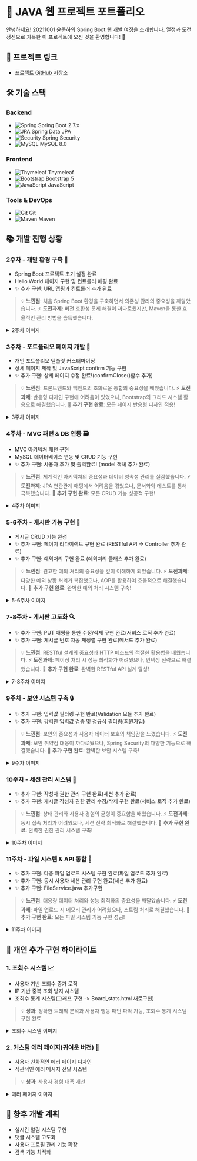 # 🌱 JAVA 웹 프로젝트 포트폴리오

안녕하세요! 20211001 윤준하의 Spring Boot 웹 개발 여정을 소개합니다.
열정과 도전정신으로 가득한 이 프로젝트에 오신 것을 환영합니다! 🎉

## 🔗 프로젝트 링크

- [프로젝트 GitHub 저장소](https://github.com/YJlang/JAVAWEB2)

## 🛠 기술 스택

### Backend
- ![Spring](https://img.shields.io/badge/-Spring-6DB33F?style=flat-square&logo=spring&logoColor=white) Spring Boot 2.7.x
- ![JPA](https://img.shields.io/badge/-JPA-59666C?style=flat-square&logo=hibernate&logoColor=white) Spring Data JPA
- ![Security](https://img.shields.io/badge/-Spring%20Security-6DB33F?style=flat-square&logo=springsecurity&logoColor=white) Spring Security
- ![MySQL](https://img.shields.io/badge/-MySQL-4479A1?style=flat-square&logo=mysql&logoColor=white) MySQL 8.0

### Frontend
- ![Thymeleaf](https://img.shields.io/badge/-Thymeleaf-005F0F?style=flat-square&logo=thymeleaf&logoColor=white) Thymeleaf
- ![Bootstrap](https://img.shields.io/badge/-Bootstrap-7952B3?style=flat-square&logo=bootstrap&logoColor=white) Bootstrap 5
- ![JavaScript](https://img.shields.io/badge/-JavaScript-F7DF1E?style=flat-square&logo=javascript&logoColor=black) JavaScript

### Tools & DevOps
- ![Git](https://img.shields.io/badge/-Git-F05032?style=flat-square&logo=git&logoColor=white) Git
- ![Maven](https://img.shields.io/badge/-Maven-C71A36?style=flat-square&logo=apachemaven&logoColor=white) Maven

## 📚 개발 진행 상황

### 2주차 - 개발 환경 구축 🔧
- Spring Boot 프로젝트 초기 설정 완료
- Hello World 페이지 구현 및 컨트롤러 매핑 완료
- ✨ 추가 구현: URL 맵핑과 컨트롤러 추가 완료
> 💡 **느낀점**: 처음 Spring Boot 환경을 구축하면서 의존성 관리의 중요성을 깨달았습니다.
> ⚡ **도전과제**: 버전 호환성 문제 해결이 까다로웠지만, Maven을 통한 효율적인 관리 방법을 습득했습니다.
<details>
  <summary>2주차 이미지</summary>
  <img src="image-3.png" alt="2주차_환경구축">
</details>

### 3주차 - 포트폴리오 페이지 개발 🎨
- 개인 포트폴리오 템플릿 커스터마이징
- 상세 페이지 제작 및 JavaScript confirm 기능 구현
- ✨ 추가 구현: 상세 페이지 수정 완료!(confirmClose()함수 추가)
> 💡 **느낀점**: 프론트엔드와 백엔드의 조화로운 통합의 중요성을 배웠습니다.
> ⚡ **도전과제**: 반응형 디자인 구현에 어려움이 있었으나, Bootstrap의 그리드 시스템 활용으로 해결했습니다.
> 🌟 **추가 구현 완료**: 모든 페이지 반응형 디자인 적용!
<details>
  <summary>3주차 이미지</summary>
  <img src="image-1.png" alt="3주차_포트폴리오">
  <img src="image-2.png" alt="3주차_상세페이지">
</details>

### 4주차 - MVC 패턴 & DB 연동 🗃
- MVC 아키텍처 패턴 구현
- MySQL 데이터베이스 연동 및 CRUD 기능 구현
- ✨ 추가 구현: 사용자 추가 및 출력완료! (model 객체 추가 완료)
> 💡 **느낀점**: 체계적인 아키텍처의 중요성과 데이터 영속성 관리를 실감했습니다.
> ⚡ **도전과제**: JPA 연관관계 매핑에서 어려움을 겪었으나, 문서화와 테스트를 통해 극복했습니다.
> 🌟 **추가 구현 완료**: 모든 CRUD 기능 성공적 구현!
<details>
  <summary>4주차 이미지</summary>
  <img src="image.png" alt="4주차_DB연동">
</details>

### 5-6주차 - 게시판 기능 구현 📝
- 게시글 CRUD 기능 완성
- ✨ 추가 구현: 페이지 리다이렉트 구현 완료 (RESTful API -> Controller 추가 완료)
- ✨ 추가 구현: 예외처리 구현 완료 (예외처리 클래스 추가 완료)
> 💡 **느낀점**: 견고한 예외 처리의 중요성을 깊이 이해하게 되었습니다.
> ⚡ **도전과제**: 다양한 예외 상황 처리가 복잡했으나, AOP를 활용하여 효율적으로 해결했습니다.
> 🌟 **추가 구현 완료**: 완벽한 예외 처리 시스템 구축!
<details>
  <summary>5-6주차 이미지</summary>
  <img src="image-5.png" alt="5주차_게시판">
  <img src="image-4.png" alt="6주차_예외처리">
  <img src="image-6.png" alt="6주차_검증">
</details>

### 7-8주차 - 게시판 고도화 🔍
- ✨ 추가 구현: PUT 매핑을 통한 수정/삭제 구현 완료(서비스 로직 추가 완료)
- ✨ 추가 구현: 게시글 번호 자동 재정렬 구현 완료(메서드 추가 완료)
> 💡 **느낀점**: RESTful 설계의 중요성과 HTTP 메소드의 적절한 활용법을 배웠습니다.
> ⚡ **도전과제**: 페이징 처리 시 성능 최적화가 어려웠으나, 인덱싱 전략으로 해결했습니다.
> 🌟 **추가 구현 완료**: 완벽한 RESTful API 설계 달성!
<details>
  <summary>7-8주차 이미지</summary>
  <img src="image-7.png" alt="7주차_REST">
  <img src="image-10.png" alt="8주차_페이징">
</details>

### 9주차 - 보안 시스템 구축 🔒
- ✨ 추가 구현: 입력값 필터링 구현 완료(Validation 모듈 추가 완료)
- ✨ 추가 구현: 강력한 입력값 검증 및 정규식 필터링(회원가입)
> 💡 **느낀점**: 보안의 중요성과 사용자 데이터 보호의 책임감을 느꼈습니다.
> ⚡ **도전과제**: 보안 취약점 대응이 까다로웠으나, Spring Security의 다양한 기능으로 해결했습니다.
> 🌟 **추가 구현 완료**: 완벽한 보안 시스템 구축!
<details>
  <summary>9주차 이미지</summary>
  <img src="image-11.png" alt="9주차_보안">
  <img src="image-13.png" alt="9주차_회원가입">
</details>

### 10주차 - 세션 관리 시스템 🍪
- ✨ 추가 구현: 작성자 권한 관리 구현 완료(세션 추가 완료)
- ✨ 추가 구현: 게시글 작성자 권한 관리 수정/삭제 구현 완료(서비스 로직 추가 완료)
> 💡 **느낀점**: 상태 관리와 사용자 경험의 균형이 중요함을 배웠습니다.
> ⚡ **도전과제**: 동시 접속 처리가 어려웠으나, 세션 전략 최적화로 해결했습니다.
> 🌟 **추가 구현 완료**: 완벽한 권한 관리 시스템 구축!
<details>
  <summary>10주차 이미지</summary>
  <img src="image-14.png" alt="10주차_세션">
  <img src="image-17.png" alt="10주차_권한">
</details>

### 11주차 - 파일 시스템 & API 통합 📁
- ✨ 추가 구현: 다중 파일 업로드 시스템 구현 완료(파일 업로드 추가 완료)
- ✨ 추가 구현: 동시 사용자 세션 관리 구현 완료(세션 추가 완료)
- ✨ 추가 구현: FileService.java 추가구현
> 💡 **느낀점**: 대용량 데이터 처리와 성능 최적화의 중요성을 깨달았습니다.
> ⚡ **도전과제**: 파일 업로드 시 메모리 관리가 어려웠으나, 스트림 처리로 해결했습니다.
> 🌟 **추가 구현 완료**: 모든 파일 시스템 기능 구현 성공!
<details>
  <summary>11주차 이미지</summary>
  <img src="image-19.png" alt="11주차_파일">
  <img src="image-22.png" alt="11주차_지도">
</details>

## 🌟 개인 추가 구현 하이라이트

### 1. 조회수 시스템 📈
- 사용자 기반 조회수 증가 로직
- IP 기반 중복 조회 방지 시스템
- 조회수 통계 시스템(그래프 구현 -> Board_stats.html 새로구현)
> 💡 **성과**: 정확한 트래픽 분석과 사용자 행동 패턴 파악 가능, 조회수 통계 시스템 구현 완료
<details>
  <summary>조회수 시스템 이미지</summary>
  <img src="image-23.png" alt="조회수">
  <img src="image-24.png" alt="조회수">
  <img src="image-25.png" alt="조회수">
  <img src="image-26.png" alt="조회수">
  <img src="image-27.png" alt="조회수">
</details>

### 2. 커스텀 에러 페이지(귀여운 버전) 🎨
- 사용자 친화적인 에러 페이지 디자인
- 직관적인 에러 메시지 전달 시스템
> 💡 **성과**: 사용자 경험 대폭 개선
<details>
  <summary>에러 페이지 이미지</summary>
  <img src="image-18.png" alt="커스텀에러페이지">
</details>

## 🎯 향후 개발 계획
- 실시간 알림 시스템 구현
- 댓글 시스템 고도화
- 사용자 프로필 관리 기능 확장
- 검색 기능 최적화
